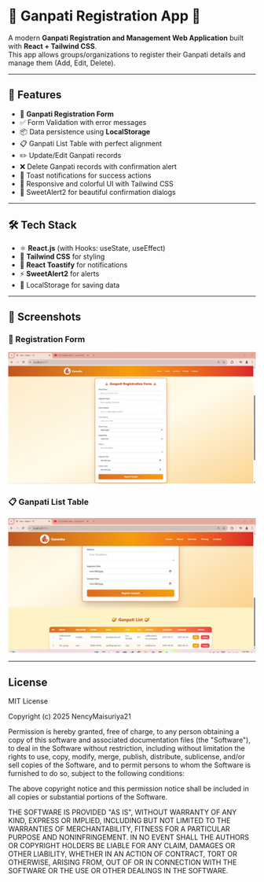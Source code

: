 # 🙏 Ganpati Registration App 🙏

A modern **Ganpati Registration and Management Web Application** built with **React + Tailwind CSS**.  
This app allows groups/organizations to register their Ganpati details and manage them (Add, Edit, Delete).  

---

## 🚀 Features

- 📝 **Ganpati Registration Form**
- ✅ Form Validation with error messages
- 📦 Data persistence using **LocalStorage**
- 📋 Ganpati List Table with perfect alignment
- ✏️ Update/Edit Ganpati records
- ❌ Delete Ganpati records with confirmation alert
- 🎉 Toast notifications for success actions
- 🎨 Responsive and colorful UI with Tailwind CSS
- 🔔 SweetAlert2 for beautiful confirmation dialogs

---

## 🛠️ Tech Stack

- ⚛️ **React.js** (with Hooks: useState, useEffect)
- 🎨 **Tailwind CSS** for styling
- 🍞 **React Toastify** for notifications
- ⚡ **SweetAlert2** for alerts
- 💾 LocalStorage for saving data

---

## 📸 Screenshots

### 📝 Registration Form  
![Form Screenshot](./public/form.png)

### 📋 Ganpati List Table  
![Table Screenshot](./public/formtable.png)

---
## License

MIT License

Copyright (c) 2025 NencyMaisuriya21

Permission is hereby granted, free of charge, to any person obtaining a copy
of this software and associated documentation files (the "Software"), to deal
in the Software without restriction, including without limitation the rights
to use, copy, modify, merge, publish, distribute, sublicense, and/or sell
copies of the Software, and to permit persons to whom the Software is
furnished to do so, subject to the following conditions:

The above copyright notice and this permission notice shall be included in all
copies or substantial portions of the Software.

THE SOFTWARE IS PROVIDED "AS IS", WITHOUT WARRANTY OF ANY KIND, EXPRESS OR
IMPLIED, INCLUDING BUT NOT LIMITED TO THE WARRANTIES OF MERCHANTABILITY,
FITNESS FOR A PARTICULAR PURPOSE AND NONINFRINGEMENT. IN NO EVENT SHALL THE
AUTHORS OR COPYRIGHT HOLDERS BE LIABLE FOR ANY CLAIM, DAMAGES OR OTHER
LIABILITY, WHETHER IN AN ACTION OF CONTRACT, TORT OR OTHERWISE, ARISING FROM,
OUT OF OR IN CONNECTION WITH THE SOFTWARE OR THE USE OR OTHER DEALINGS IN THE
SOFTWARE.


